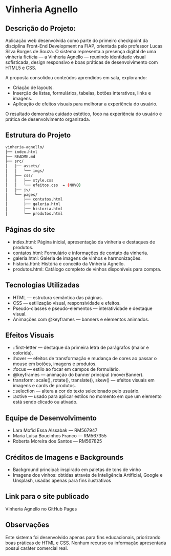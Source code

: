# Vinheria Agnello
## Descrição do Projeto:

Aplicação web desenvolvida como parte do primeiro checkpoint da disciplina Front-End Development na FIAP, orientada pelo professor Lucas Silva Borges de Souza.
O sistema representa a presença digital de uma vinheria fictícia — a Vinheria Agnello — reunindo identidade visual sofisticada, design responsivo e boas práticas de desenvolvimento com HTML5 e CSS.

A proposta consolidou conteúdos aprendidos em sala, explorando:

- Criação de layouts.
- Inserção de listas, formulários, tabelas, botões interativos, links e imagens.
- Aplicação de efeitos visuais para melhorar a experiência do usuário.

O resultado demonstra cuidado estético, foco na experiência do usuário e prática de desenvolvimento organizada.

## Estrutura do Projeto

```bash
vinheria-agnello/
├── index.html
├── README.md
├── src/
│   ├── assets/
│   │   └── imgs/
│   ├── css/
│   │   ├── style.css
│   │   └── efeitos.css  ← (NOVO)
│   ├── js/
│   └── pages/
│       ├── contatos.html
│       ├── galeria.html
│       ├── historia.html
│       └── produtos.html
```

## Páginas do site

- index.html: Página inicial, apresentação da vinheria e destaques de produtos.
- contatos.html: Formulário e informações de contato da vinheria.
- galeria.html: Galeria de imagens de vinhos e harmonizações.
- historia.html: História e conceito da Vinheria Agnello.
- produtos.html: Catálogo completo de vinhos disponíveis para compra.

## Tecnologias Utilizadas

- HTML — estrutura semântica das páginas.
- CSS — estilização visual, responsividade e efeitos.
- Pseudo-classes e pseudo-elementos — interatividade e destaque visual.
- Animações com @keyframes — banners e elementos animados.

## Efeitos Visuais

- ::first-letter — destaque da primeira letra de parágrafos (maior e colorida).
- :hover — efeitos de transformação e mudança de cores ao passar o mouse em botões, imagens e produtos.
- :focus — estilo ao focar em campos de formulário.
- @keyframes — animação do banner principal (moverBanner).
- transform: scale(), rotate(), translate(), skew() — efeitos visuais em imagens e cards de produtos.
- ::selection — altera a cor do texto selecionado pelo usuário.
- :active — usado para aplicar estilos no momento em que um elemento está sendo clicado ou ativado.

## Equipe de Desenvolvimento

- Lara Mofid Essa Alssabak — RM567947
- Maria Luisa Boucinhos Franco — RM567355
- Roberta Moreira dos Santos — RM567825

## Créditos de Imagens e Backgrounds

- Background principal: inspirado em paletas de tons de vinho
- Imagens dos vinhos: obtidas através de Inteligência Artificial, Google e Unsplash, usadas apenas para fins ilustrativos

## Link para o site publicado

Vinheria Agnello no GitHub Pages

## Observações

Este sistema foi desenvolvido apenas para fins educacionais, priorizando boas práticas de HTML e CSS. Nenhum recurso ou informação apresentada possui caráter comercial real.

